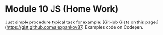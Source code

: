 # Module 10 JS (Home Work)
Just simple procedure typical task for example: 
[GitHub Gists on this page:] (https://gist.github.com/alexpankov87) 
Examples code on Codepen.
